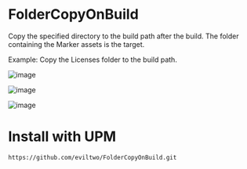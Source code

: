 # FolderCopyOnBuild
Copy the specified directory to the build path after the build. The folder containing the Marker assets is the target.

Example: Copy the Licenses folder to the build path.

![image](https://github.com/user-attachments/assets/b784ed61-8b5f-456d-b094-f8c25849aad4)

![image](https://github.com/user-attachments/assets/f80b2c0a-711c-4f1d-8b60-1664b0480fce)

![image](https://github.com/user-attachments/assets/85993e7b-251f-4b4f-b8a1-eb4d72c2d742)

# Install with UPM
```
https://github.com/eviltwo/FolderCopyOnBuild.git
```
